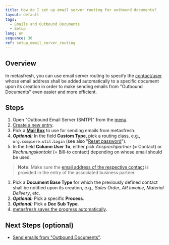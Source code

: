 ```yaml
---
title: How do I set up email server routing for outbound documents?
layout: default
tags:
  - Emails and Outbound Documents
  - Setup
lang: en
sequence: 30
ref: setup_email_server_routing
---
```


## Overview
In metasfresh, you can use email server routing to specify the [contact/user](Add_user_to_BPartner) whose email address shall be added automatically to a specific document upon its creation in order to make sending emails from "Outbound Documents" even easier and more efficient.

## Steps
1. Open "Outbound Email Server (SMTP)" from the [menu](Menu).
1. [Create a new entry](New_Record_Window).
1. Pick a [**Mail Box**](Outbound_documents_setup_email_server) to use for sending emails from metasfresh.
1. ***Optional:*** In the field **Custom Type**, pick a routing class, e.g., `org.compiere.util.Login` (see also "[Reset password](Change_password)").
1. In the field **Column User To**, either pick *Ansprechpartner* (= Contact) or *Rechnungskontakt* (= Bill-to contact) depending on whose email should be used.
 >**Note:** Make sure the [email address of the respective contact](Add_user_to_BPartner) is provided in the entry of the associated business partner.

1. Pick a **Document Base Type** for which the previously defined contact shall be notified upon its creation, e.g., *Sales Order*, *AR Invoice*, *Material Delivery*, etc.
1. ***Optional:*** Pick a specific **Process**.
1. ***Optional:*** Pick a **Doc Sub Type**.
1. [metasfresh saves the progress automatically](Saveindicator).

## Next Steps (optional)
- [Send emails from "Outbound Documents"](Send_email_from_outbound_docs).
